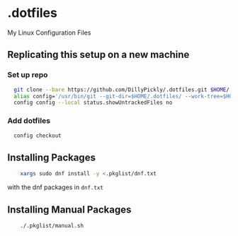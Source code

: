 # .dotfiles
My Linux Configuration Files

## Replicating this setup on a new machine

### Set up repo 
``` bash
  git clone --bare https://github.com/DillyPickly/.dotfiles.git $HOME/.dotfiles
  alias config='/usr/bin/git --git-dir=$HOME/.dotfiles/ --work-tree=$HOME'
  config config --local status.showUntrackedFiles no
```

### Add dotfiles
``` bash
  config checkout 
```
  
## Installing Packages
``` bash
	xargs sudo dnf install -y <.pkglist/dnf.txt
```
with the dnf packages in  `dnf.txt` 

## Installing Manual Packages
``` bash 
	./.pkglist/manual.sh
```
